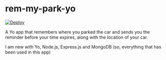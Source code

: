 # rem-my-park-yo

[![Deploy](https://www.herokucdn.com/deploy/button.png)](https://heroku.com/deploy?template=https://github.com/hijha/rem-my-park-yo)

A Yo app that remembers where you parked the car and sends you the reminder before your time expires, along with the location of your car.

I am new with Yo, Node.js, Express.js and MongoDB (so, everything that has been used in this app)
